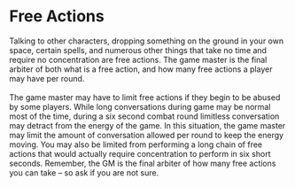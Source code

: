 # Free Actions

Talking to other characters, dropping something on the ground in your own space, certain spells, and numerous other things that take no time and require no concentration are free actions. The game master is the final arbiter of both what is a free action, and how many free actions a player may have per round.\
\
The game master may have to limit free actions if they begin to be abused by some players. While long conversations during game may be normal most of the time, during a six second combat round limitless conversation may detract from the energy of the game. In this situation, the game master may limit the amount of conversation allowed per round to keep the energy moving. You may also be limited from performing a long chain of free actions that would actually require concentration to perform in six short seconds. Remember, the GM is the final arbiter of how many free actions you can take – so ask if you are not sure.
